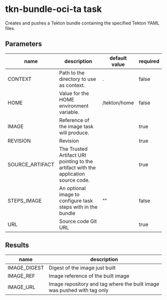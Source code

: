 # tkn-bundle-oci-ta task

Creates and pushes a Tekton bundle containing the specified Tekton YAML files.

## Parameters
|name|description|default value|required|
|---|---|---|---|
|CONTEXT|Path to the directory to use as context.|.|false|
|HOME|Value for the HOME environment variable.|/tekton/home|false|
|IMAGE|Reference of the image task will produce.||true|
|REVISION|Revision||true|
|SOURCE_ARTIFACT|The Trusted Artifact URI pointing to the artifact with the application source code.||true|
|STEPS_IMAGE|An optional image to configure task steps with in the bundle|""|false|
|URL|Source code Git URL||true|

## Results
|name|description|
|---|---|
|IMAGE_DIGEST|Digest of the image just built|
|IMAGE_REF|Image reference of the built image|
|IMAGE_URL|Image repository and tag where the built image was pushed with tag only|

